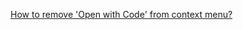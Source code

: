 [How to remove 'Open with Code' from context menu? ](http://answers.microsoft.com/en-us/windows/forum/windows_7-performance/how-to-remove-open-with-code-from-context-menu/1ff75648-fcf2-44ec-904a-f9d2b0383c05)


